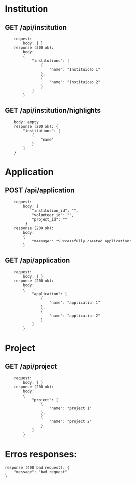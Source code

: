 # Institution
## GET /api/institution
        request:
            body: { }
        response (200 ok): 
            body: 
            {
                "institutions": [
                    {
                        "name": "Instituicao 1"
                    },
                    {
                        "name": "Instituicao 2"
                    }
                ]
            }

## GET /api/institution/highlights
        body: empty
        response (200 ok): {
            "institutions": [
                {
                    "name"
                }
            ]
        }

# Application
## POST /api/application
        request:
            body: { 
                "institution_id": "",
	            "volunteer_id": "",
	            "project_id": ""
             }
        response (200 ok): 
            body: 
            {
	            "message": "Successfully created application"
            }

## GET /api/application
        request:
            body: { }
        response (200 ok): 
            body: 
            {
                "application": [
                    {
                        "name": "application 1"
                    },
                    {
                        "name": "application 2"
                    }
                ]
            }

# Project
## GET /api/project
        request:
            body: { }
        response (200 ok): 
            body: 
            {
                "project": [
                    {
                        "name": "project 1"
                    },
                    {
                        "name": "project 2"
                    }
                ]
            }


# Erros responses:
    response (400 bad request): {
        "message": "bad request" 
    } 
